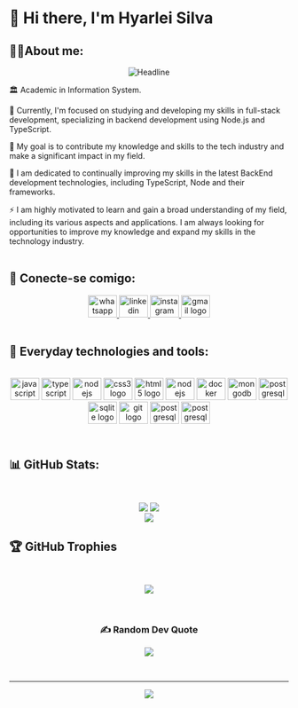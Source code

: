 # 👋 Hi there, I'm Hyarlei Silva
## 👨‍💻About me:<br>
<div align=center>
  <img src="https://readme-typing-svg.herokuapp.com?color=%2332C9E1&size=32&center=true&vCenter=true&width=600&height=50&lines=Information+System+Student;Web+Developer" alt="Headline"/>
</div>

🏛️ Academic in Information System.<br>

🔭 Currently, I'm focused on studying and developing my skills in full-stack development, specializing in backend development using Node.js and TypeScript.

👯 My goal is to contribute my knowledge and skills to the tech industry and make a significant impact in my field.

🌱 I am dedicated to continually improving my skills in the latest BackEnd development technologies, including TypeScript, Node and their frameworks.

⚡ I am highly motivated to learn and gain a broad understanding of my field, including its various aspects and applications. I am always looking for opportunities to improve my knowledge and expand my skills in the technology industry.<br><br>
## 📱 Conecte-se comigo:
<div align="center">
</a>
  <a href="https://api.whatsapp.com/send?phone=5585996018321" target="_blank">
    <img src="https://raw.githubusercontent.com/maurodesouza/profile-readme-generator/master/src/assets/icons/social/whatsapp/default.svg" width="52" height="40" alt="whatsapp logo"  />
  </a>
  <a href="https://www.linkedin.com/in/hyarlei-silva-b279b5250/" target="_blank">
    <img src="https://raw.githubusercontent.com/maurodesouza/profile-readme-generator/master/src/assets/icons/social/linkedin/default.svg" width="52" height="40" alt="linkedin logo"  />
  </a>
  </a>
  <a href="https://www.instagram.com/_hyarleisilva/" target="_blank">
    <img src="https://raw.githubusercontent.com/maurodesouza/profile-readme-generator/master/src/assets/icons/social/instagram/default.svg" width="52" height="40" alt="instagram logo"  />
  </a>
  </a>
  <a href="mailto:hyarleysf@gmail.com" target="_blank">
    <img src="https://raw.githubusercontent.com/maurodesouza/profile-readme-generator/master/src/assets/icons/social/gmail/default.svg" width="52" height="40" alt="gmail logo"  />
  </a>
  </div>
<div align="left">
<br>

## 🔧 Everyday technologies and tools:
<div align="center"><br>
  <img src="https://cdn.jsdelivr.net/gh/devicons/devicon/icons/javascript/javascript-original.svg" height="40" width="52" alt="javascript logo"  />
  <img src="https://cdn.jsdelivr.net/gh/devicons/devicon/icons/typescript/typescript-original.svg" height="40" width="52" alt="typescript logo"  />
  <img src="https://cdn.jsdelivr.net/gh/devicons/devicon/icons/nodejs/nodejs-original.svg" height="40" width="52" alt="nodejs logo"  />
  <img src="https://cdn.jsdelivr.net/gh/devicons/devicon/icons/css3/css3-original.svg" height="40" width="52" alt="css3 logo"  />
  <img src="https://cdn.jsdelivr.net/gh/devicons/devicon/icons/html5/html5-original.svg" height="40" width="52" alt="html5 logo"  />
  <img src="https://cdn.jsdelivr.net/gh/devicons/devicon/icons/express/express-original.svg" height="40" width="52" alt="nodejs logo"  />
  <img src="https://cdn.jsdelivr.net/gh/devicons/devicon/icons/docker/docker-original.svg" height="40" width="52" alt="docker logo"  />
  <img src="https://cdn.jsdelivr.net/gh/devicons/devicon/icons/mongodb/mongodb-original.svg" height="40" width="52" alt="mongodb logo"  />
  <img src="https://cdn.jsdelivr.net/gh/devicons/devicon/icons/postgresql/postgresql-original.svg" height="40" width="52" alt="postgresql logo"  />
  <img src="https://cdn.jsdelivr.net/gh/devicons/devicon/icons/sqlite/sqlite-original.svg" height="40" width="52" alt="sqlite logo"  />
  <img src="https://cdn.jsdelivr.net/gh/devicons/devicon/icons/git/git-original.svg" height="40" width="52" alt="git logo"  />
  <img src="https://cdn.jsdelivr.net/gh/devicons/devicon/icons/trello/trello-plain.svg" height="40" width="52" alt="postgresql logo"  />
  <img src="https://cdn.jsdelivr.net/gh/devicons/devicon/icons/sequelize/sequelize-original.svg" height="40" width="52" alt="postgresql logo"  />
</div><br>
 </div>

#
## 📊 GitHub Stats:
<div align="center"><br>

![](https://github-readme-stats.vercel.app/api?username=hyarlei&theme=radical&hide_border=false&include_all_commits=false&count_private=false)
![](https://github-readme-streak-stats.herokuapp.com/?user=hyarlei&theme=radical&hide_border=false)<br/>
![](https://github-readme-stats.vercel.app/api/top-langs/?username=hyarlei&theme=radical&hide_border=false&include_all_commits=false&count_private=false&layout=compact)
 </div>

## 🏆 GitHub Trophies
<div align="center"><br>
  
![](https://github-profile-trophy.vercel.app/?username=hyarlei&theme=radical&no-frame=false&no-bg=false&margin-w=4)
</div>

<div align="center"><br>

### ✍️ Random Dev Quote
![](https://quotes-github-readme.vercel.app/api?type=horizontal&theme=radical)
</div>

<div align="center"><br>

---
[![](https://visitcount.itsvg.in/api?id=hyarlei&icon=0&color=0)](https://visitcount.itsvg.in)
</div>
